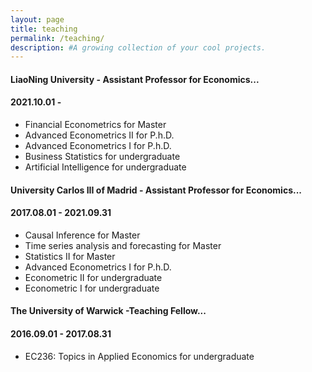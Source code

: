 ```yaml
---
layout: page
title: teaching
permalink: /teaching/
description: #A growing collection of your cool projects.
---
```


####  LiaoNing University - Assistant Professor for Economics...
#### <su>2021.10.01 -  </su>

* Financial Econometrics for Master
* Advanced Econometrics II for P.h.D.
* Advanced Econometrics I for P.h.D.
* Business Statistics for undergraduate
* Artificial Intelligence for undergraduate

####  University Carlos III of Madrid - Assistant Professor for Economics...
#### <su>2017.08.01 - 2021.09.31 </su>

* Causal Inference for Master
* Time series analysis and forecasting for Master
* Statistics II for Master
* Advanced Econometrics I for P.h.D.
* Econometric II for undergraduate
* Econometric I for undergraduate

#### The University of Warwick -Teaching Fellow...
#### <su>2016.09.01 - 2017.08.31</su>

* EC236: Topics in Applied Economics for undergraduate
